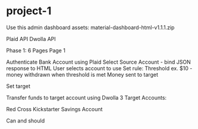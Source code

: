 # project-1

Use this admin dashboard assets: 
material-dashboard-html-v1.1.1.zip

Plaid API
Dwolla API

Phase 1: 6 Pages
Page 1

Authenticate Bank Account using Plaid
Select Source Account - bind JSON response to HTML
	User selects account to use
Set rule: 
	Threshold ex. $10 - money withdrawn when threshold is met 
	Money sent to target

Set target 

Transfer funds to target account using Dwolla 
3 Target Accounts:

Red Cross
Kickstarter
Savings Account


Can and should 
